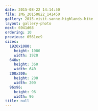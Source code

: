 ```yaml
---
date: 2015-08-22 14:14:50
file: IMG_20150822_141450
gallery: 2015-visit-sanne-highlands-hike
layout: gallery-photo
next: 6941d68
ordering: 10
previous: 6561ee9
sizes:
  1920x1080:
    height: 1080
    width: 1920
  640w:
    height: 360
    width: 640
  200x200:
    height: 200
    width: 200
  96x96:
    height: 96
    width: 96
title: null
---
```

